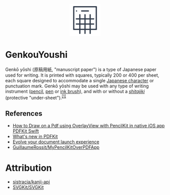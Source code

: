 <div align="center">
  <picture>
     <img width="100" alt="logo" src="./GenkouYoushi/Assets.xcassets/AppIcon.appiconset/genkouyoushi_app_icon_1024x1024.png">
  </picture>
</div>

# GenkouYoushi

<p>Genkō yōshi (原稿用紙, "manuscript paper") is a type of Japanese paper used for writing. It is printed with squares, typically 200 or 400 per sheet, each square designed to accommodate a single <a href="https://en.wikipedia.org/wiki/Japanese_character">Japanese character</a> or punctuation mark. Genkō yōshi may be used with any type of writing instrument (<a href="https://en.wikipedia.org/wiki/Pencil">pencil</a>, <a href="https://en.wikipedia.org/wiki/Pen">pen</a> or <a href="https://en.wikipedia.org/wiki/Ink_brush">ink brush</a>), and with or without a <a href="https://en.wikipedia.org/wiki/Shitajiki"><i>shitajiki</i></a> (protective "under-sheet").<sup><a href="https://en.wikipedia.org/wiki/Genk%C5%8D_y%C5%8Dshi">[1]</a></sup></p>

## References

- [How to Draw on a Pdf using OverlayView with PencilKit in native iOS app PDFKit Swift](https://youtu.be/qCInoVwcdH8)
- [What's new in PDFKit](https://youtu.be/XJkftcP-zlc)
- [Evolve your document launch experience](https://youtu.be/VEAHUaqY5bE)
- [GuillaumeRossit/MyPencilKitOverPDFApp](https://github.com/GuillaumeRossit/MyPencilKitOverPDFApp)

# Attribution

- [sistracia/kanji-api](https://github.com/sistracia/kanji-api)
- [SVGKit/SVGKit](https://github.com/SVGKit/SVGKit)